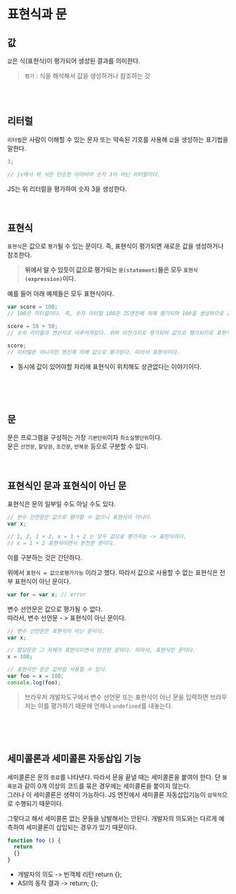 # 표현식과 문

## 값

`값`은 식(표현식)이 평가되어 생성된 결과를 의미한다.
> `평가` : 식을 해석해서 값을 생성하거나 참조하는 것
<br>
<br>

## 리터럴

`리터럴`은 사람이 이해할 수 있는 문자 또는 약속된 기호를 사용해 `값`을 생성하는 표기법을 말한다.

```JavaScript
3;

// js에서 위 식은 단순한 아라비아 숫자 3이 아닌 리터럴이다.
```
JS는 위 리터럴을 평가하여 숫자 3을 생성한다.
<br>
<br>
<br>

## 표현식

`표현식`은 값으로 `평가`될 수 있는 문이다.
즉, 표현식이 평가되면 새로운 값을 생성하거나 참조한다.

> <strong> 위에서 알 수 있듯이 값으로 평가되는 `문(statement)`들은 모두 `표현식(expression)`이다. </strong>

예를 들어 아래 예제들은 모두 표현식이다.
```JavaScript
var score = 100;
// 100은 리터럴이다. 즉, 숫자 리터럴 100은 JS엔진에 의해 평가되며 100을 생성하므로 표현식이다.

score = 50 + 50;
// 숫자 리터럴과 연산자로 이루어져있다. 위와 마찬가지로 평가되어 값으로 평가되므로 표현식이다.

score;
// 리터럴은 아니지만 엔진에 의해 값으로 평가된다. 따라서 표현식이다.
```
 - 동시에 값이 있어야할 자리에 표현식이 위치해도 상관없다는 이야기이다.
<br>
<br>
<br>

## 문

문은 프로그램을 구성하는 가장 `기본단위`이자 `최소실행단위`이다.
<br>
문은 `선언문`, `할당문`, `조건문`, `반복문` 등으로 구분할 수 있다.
<br>
<br>
<br>

## 표현식인 문과 표현식이 아닌 문

표현식은 문의 일부일 수도 아닐 수도 있다.

```JavaScript
// 변수 선언문은 값으로 평가할 수 없으니 표현식이 아니다.
var x;

// 1, 2, 1 + 2, x = 1 + 2 는 모두 값으로 평가가능 -> 표현식이다.
// x = 1 + 2 표현식이면서 완전한 문이다.
```

이를 구분하는 것은 간단하다.

위에서 `표현식 = 값으로평가가능` 이라고 했다.
따라서  값으로 사용할 수 없는 표현식은 전부 표현식이 아닌 문이다.

```JavaScript
var for = var x; // error
```
변수 선언문은 값으로 평가될 수 없다. 
<br>
따라서, 변수 선언문 - > 표현식이 아닌 문이다.
<br>
```JavaScript
// 변수 선언문은 표현식이 아닌 문이다.
var x;

// 할당문은 그 자체가 표현식이면서 완전한 문이다. 따라서, 표현식인 문이다.
x = 100;

// 표현식인 문은 값처럼 사용할 수 있다.
var foo = x = 100;
console.log(foo);
```

> 브라우저 개발자도구에서 변수 선언문 또는 표현식이 아닌 문을 입력하면 브라우저는 이를 평가하기 때문에 언제나 `undefined`를 내놓는다.
<br>
<br>
<br>

## 세미콜론과 세미콜론 자동삽입 기능

세미콜론은 문의 `종료`를 나타낸다. 따라서 문을 끝낼 때는 세미콜론을 붙여야 한다. 단 `블록문`과 같이 0개 이상의 코드를 묶은 경우에는 세미콜론을 붙이지 않는다.
<br>
그러나 이 세미콜론은 생략이 가능하다. JS 엔진에서 세미콜론 자동삽입기능이 `암묵적`으로 수행되기 때문이다.
<br>

그렇다고 해서 세미콜론 없는 문들을 남발해서는 안된다. 개발자의 의도와는 다르게 예측하여 세미콜론이 삽입되는 경우가 있기 때문이다.
```JavaScript
function foo () {
  return
  {}
}
```
- 개발자의 의도
  -> 빈객체 리턴 return {};
- ASI의 동작 결과
  -> return; {};









